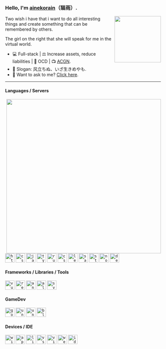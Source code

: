 ### Hello, I'm [ainekorain](https://ainekorain.github.io)（猫雨）.

<img align="right" width="150" src="https://cdn.jsdelivr.net/gh/ainekorain/ainekorain/avatar.jpg">

Two wish i have that i want to do all interesting things and create something that can be remembered by others.

The girl on the right that she will speak for me in the virtual world.

- 💻 Full-stack | ⚖️ Increase assets, reduce liabilities | 🤗 OCD | 📺 [ACGN](<https://en.wikipedia.org/wiki/ACG_(subculture)>).
- 📢 Slogan: 风立ちぬ、いざ生きめやも.
- 💬 Want to ask to me? [Click here](https://github.com/ainekorain/ainekorain/issues).

---

#### Languages / Servers

<img align="right" width="500" src="https://github-readme-stats.vercel.app/api?username=ainekorain&show_icons=true&count_private=true&include_all_commits=true"/>

<code><a href="https://developer.mozilla.org/en-US/docs/Web/HTML"><img height="30"  title="html" src="https://skillicons.dev/icons?i=html" /></a></code>
<code><a href="https://developer.mozilla.org/en-US/docs/Web/CSS"><img height="30"  title="css" src="https://skillicons.dev/icons?i=css" /></a></code>
<code><a href="https://developer.mozilla.org/en-US/docs/Web/JavaScript"><img height="30"  title="javascript" src="https://skillicons.dev/icons?i=js" /></a></code>
<code><a href="https://www.typescriptlang.org"><img height="30"  title="typescript" src="https://skillicons.dev/icons?i=ts" /></a></code>
<code><a href="https://www.rust-lang.org"><img height="30"  title="rust" src="https://skillicons.dev/icons?i=rust" /></a></code>
<code><a href="https://dotnet.microsoft.com/en-us/languages/csharp"><img height="30"  title="cs" src="https://skillicons.dev/icons?i=cs" /></a></code>
<code><a href="https://lesscss.org"><img height="30"  title="less" src="https://skillicons.dev/icons?i=less" /></a></code>
<code><a href="https://sass-lang.com"><img height="30"  title="sass" src="https://skillicons.dev/icons?i=sass" /></a></code>
<code><a href="https://styled-components.com"><img height="30"  title="styledcomponents" src="https://skillicons.dev/icons?i=styledcomponents" /></a></code>
<code><a href="https://nodejs.org"><img height="30"  title="nodejs" src="https://skillicons.dev/icons?i=nodejs" /></a></code>
<code><a href="https://deno.com"><img height="30"  title="deno" src="https://skillicons.dev/icons?i=deno" /></a></code>

#### Frameworks / Libraries / Tools

<code><a href="https://vuejs.org"><img height="30"  title="vue" src="https://skillicons.dev/icons?i=vue" /></a></code>
<code><a href="https://react.dev"><img height="30"  title="react" src="https://skillicons.dev/icons?i=react" /></a></code>
<code><a href="https://angular.dev"><img height="30"  title="angular" src="https://skillicons.dev/icons?i=angular" /></a></code>
<code><a href="https://alpinejs.dev"><img height="30"  title="alpinejs" src="https://skillicons.dev/icons?i=alpinejs" /></a></code>
<code><a href="https://svelte.dev"><img height="30"  title="svelte" src="https://skillicons.dev/icons?i=svelte" /></a></code>

#### GameDev

<code><a href="https://godotengine.org"><img height="30"  title="godot" src="https://skillicons.dev/icons?i=godot" /></a></code>
<code><a href="https://www.unrealengine.com"><img height="30"  title="unreal" src="https://skillicons.dev/icons?i=unreal" /></a></code>
<code><a href="https://unity.com"><img height="30"  title="unity" src="https://skillicons.dev/icons?i=unity" /></a></code>
<code><a href="https://www.blender.org"><img height="30"  title="blender" src="https://skillicons.dev/icons?i=blender" /></a></code>

#### Devices / IDE

<code><a href="https://www.microsoft.com"><img height="30"  title="windows" src="https://skillicons.dev/icons?i=windows" /></a></code>
<code><a href="https://www.apple.com"><img height="30"  title="apple" src="https://skillicons.dev/icons?i=apple" /></a></code>
<code><a href="https://www.linux.org"><img height="30"  title="linux" src="https://skillicons.dev/icons?i=linux" /></a></code>
<code><a href="https://code.visualstudio.com"><img height="30"  title="vscode" src="https://skillicons.dev/icons?i=vscode" /></a></code>
<code><a href="https://visualstudio.microsoft.com"><img height="30"  title="visualstudio" src="https://skillicons.dev/icons?i=visualstudio" /></a></code>
<code><a href="https://www.jetbrains.com/webstorm"><img height="30"  title="webstorm" src="https://skillicons.dev/icons?i=webstorm" /></a></code>
<code><a href="https://www.jetbrains.com/idea"><img height="30"  title="idea" src="https://skillicons.dev/icons?i=idea" /></a></code>
